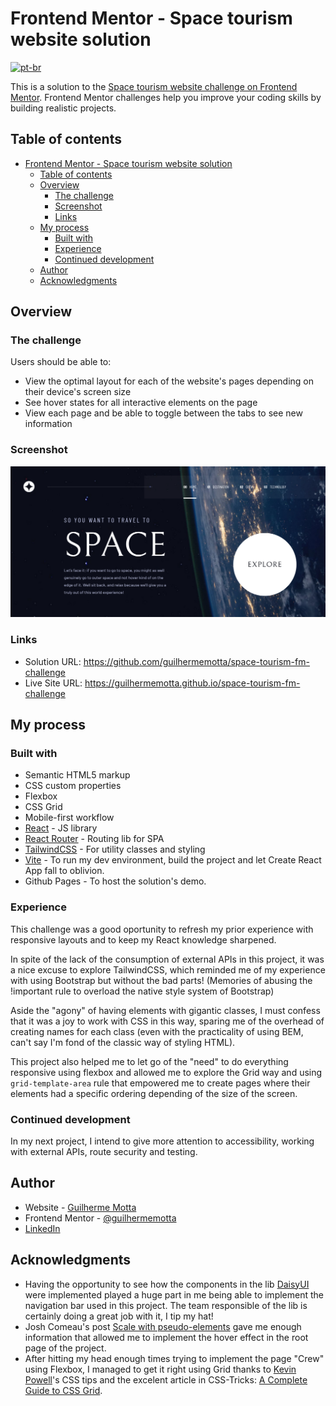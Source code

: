 # Frontend Mentor - Space tourism website solution

[![pt-br](https://img.shields.io/badge/lang-pt--br-green.svg)](https://github.com/guilhermemotta/space-tourism-fm-challenge/blob/main/README.pt-br.md)

This is a solution to the [Space tourism website challenge on Frontend Mentor](https://www.frontendmentor.io/challenges/space-tourism-multipage-website-gRWj1URZ3). Frontend Mentor challenges help you improve your coding skills by building realistic projects.

## Table of contents

- [Frontend Mentor - Space tourism website solution](#frontend-mentor---space-tourism-website-solution)
  - [Table of contents](#table-of-contents)
  - [Overview](#overview)
    - [The challenge](#the-challenge)
    - [Screenshot](#screenshot)
    - [Links](#links)
  - [My process](#my-process)
    - [Built with](#built-with)
    - [Experience](#experience)
    - [Continued development](#continued-development)
  - [Author](#author)
  - [Acknowledgments](#acknowledgments)

## Overview

### The challenge

Users should be able to:

- View the optimal layout for each of the website's pages depending on their device's screen size
- See hover states for all interactive elements on the page
- View each page and be able to toggle between the tabs to see new information

### Screenshot

![](./Screenshot-Space-Tourism.png)

### Links

- Solution URL: https://github.com/guilhermemotta/space-tourism-fm-challenge
- Live Site URL: https://guilhermemotta.github.io/space-tourism-fm-challenge

## My process

### Built with

- Semantic HTML5 markup
- CSS custom properties
- Flexbox
- CSS Grid
- Mobile-first workflow
- [React](https://reactjs.org/) - JS library
- [React Router]() - Routing lib for SPA
- [TailwindCSS](https://tailwindcss.com/) - For utility classes and styling
- [Vite](https://vitejs.dev/) - To run my dev environment, build the project and let Create React App fall to oblivion.
- Github Pages - To host the solution's demo.

### Experience

This challenge was a good oportunity to refresh my prior experience with responsive layouts and to keep my React knowledge sharpened.

In spite of the lack of the consumption of external APIs in this project, it was a nice excuse to explore TailwindCSS, which reminded me of my experience with using Bootstrap but without the bad parts! (Memories of abusing the !important rule to overload the native style system of Bootstrap)

Aside the "agony" of having elements with gigantic classes, I must confess that it was a joy to work with CSS in this way, sparing me of the overhead of creating names for each class (even with the practicality of using BEM, can't say I'm fond of the classic way of styling HTML).

This project also helped me to let go of the "need" to do everything responsive using flexbox and allowed me to explore the Grid way and using `grid-template-area` rule that empowered me to create pages where their elements had a specific ordering depending of the size of the screen.

### Continued development

In my next project, I intend to give more attention to accessibility, working with external APIs, route security and testing.

## Author

- Website - [Guilherme Motta](https://github.com/guilhermemotta)
- Frontend Mentor - [@guilhermemotta](https://www.frontendmentor.io/profile/guilhermemotta)
- [LinkedIn](https://www.linkedin.com/in/guilherme-motta-125042144)

## Acknowledgments

- Having the opportunity to see how the components in the lib [DaisyUI](https://daisyui.com/) were implemented played a huge part in me being able to implement the navigation bar used in this project. The team responsible of the lib is certainly doing a great job with it, I tip my hat!
- Josh Comeau's post [Scale with pseudo-elements](https://www.joshwcomeau.com/snippets/html/scale-with-pseudoelements/) gave me enough information that allowed me to implement the hover effect in the root page of the project.
- After hitting my head enough times trying to implement the page "Crew" using Flexbox, I managed to get it right using Grid thanks to [Kevin Powell](https://github.com/kevin-powell)'s CSS tips and the excelent article in CSS-Tricks: [A Complete Guide to CSS Grid](https://css-tricks.com/snippets/css/complete-guide-grid).
